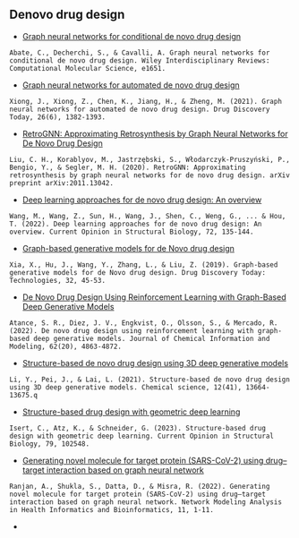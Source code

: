## Denovo drug design
* [Graph neural networks for conditional de novo drug design](https://wires.onlinelibrary.wiley.com/doi/abs/10.1002/wcms.1651)
```
Abate, C., Decherchi, S., & Cavalli, A. Graph neural networks for conditional de novo drug design. Wiley Interdisciplinary Reviews: Computational Molecular Science, e1651.
```

* [Graph neural networks for automated de novo drug design](https://www.sciencedirect.com/science/article/pii/S1359644621000787?casa_token=1rUxB10vLBYAAAAA:ghl9u6AF7A0lB2yN_zLmhUgNXDV2rUzk_YTpHztKQ0SV9vQDDQeH1M7DRCtV0cfHyWsENOVjIPrR)
```
Xiong, J., Xiong, Z., Chen, K., Jiang, H., & Zheng, M. (2021). Graph neural networks for automated de novo drug design. Drug Discovery Today, 26(6), 1382-1393.
```

* [RetroGNN: Approximating Retrosynthesis by Graph Neural Networks for De Novo Drug Design](https://www.sciencedirect.com/science/article/pii/S1359644621000799?casa_token=1rUxB10vLBYAAAAA:ghl9u6AF7A0lB2yN_zLmhUgNXDV2rUzk_YTpHztKQ0SV9vQDDQeH1M7DRCtV0cfHyWsENOVjIPrR)
```
Liu, C. H., Korablyov, M., Jastrzębski, S., Włodarczyk-Pruszyński, P., Bengio, Y., & Segler, M. H. (2020). RetroGNN: Approximating retrosynthesis by graph neural networks for de novo drug design. arXiv preprint arXiv:2011.13042.
```

* [Deep learning approaches for de novo drug design: An overview](https://www.sciencedirect.com/science/article/pii/S0959440X21001433)
```
Wang, M., Wang, Z., Sun, H., Wang, J., Shen, C., Weng, G., ... & Hou, T. (2022). Deep learning approaches for de novo drug design: An overview. Current Opinion in Structural Biology, 72, 135-144.
```

* [Graph-based generative models for de Novo drug design](https://www.sciencedirect.com/science/article/pii/S1740674920300251)
```
Xia, X., Hu, J., Wang, Y., Zhang, L., & Liu, Z. (2019). Graph-based generative models for de Novo drug design. Drug Discovery Today: Technologies, 32, 45-53.
```

* [De Novo Drug Design Using Reinforcement Learning with Graph-Based Deep Generative Models](https://pubs.acs.org/doi/full/10.1021/acs.jcim.2c00838)
```
Atance, S. R., Diez, J. V., Engkvist, O., Olsson, S., & Mercado, R. (2022). De novo drug design using reinforcement learning with graph-based deep generative models. Journal of Chemical Information and Modeling, 62(20), 4863-4872.
```

* [Structure-based de novo drug design using 3D deep generative models](https://pubs.rsc.org/en/content/articlehtml/2021/sc/d1sc04444c)
```
Li, Y., Pei, J., & Lai, L. (2021). Structure-based de novo drug design using 3D deep generative models. Chemical science, 12(41), 13664-13675.q 
```

* [Structure-based drug design with geometric deep learning](https://www.sciencedirect.com/science/article/pii/S0959440X23000222)
```
Isert, C., Atz, K., & Schneider, G. (2023). Structure-based drug design with geometric deep learning. Current Opinion in Structural Biology, 79, 102548.
```

* [Generating novel molecule for target protein (SARS-CoV-2) using drug–target interaction based on graph neural network](https://link.springer.com/article/10.1007/s13721-021-00351-1)
```
Ranjan, A., Shukla, S., Datta, D., & Misra, R. (2022). Generating novel molecule for target protein (SARS-CoV-2) using drug–target interaction based on graph neural network. Network Modeling Analysis in Health Informatics and Bioinformatics, 11, 1-11.
```

* []()
``` 

```
